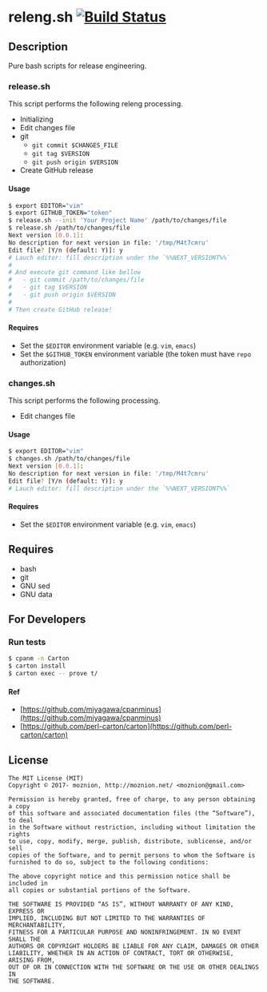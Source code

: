 releng.sh [![Build Status](https://travis-ci.org/moznion/releng.sh.svg?branch=master)](https://travis-ci.org/moznion/releng.sh)
==

Description
--

Pure bash scripts for release engineering.

### release.sh

This script performs the following releng processing.

- Initializing
- Edit changes file
- git
  - `git commit $CHANGES_FILE`
  - `git tag $VERSION`
  - `git push origin $VERSION`
- Create GitHub release

#### Usage

```sh
$ export EDITOR="vim"
$ export GITHUB_TOKEN="token"
$ release.sh --init 'Your Project Name' /path/to/changes/file
$ release.sh /path/to/changes/file
Next version [0.0.1]:
No description for next version in file: '/tmp/M4t7cmru'
Edit file? [Y/n (default: Y)]: y
# Lauch editor: fill description under the `%%NEXT_VERSIONT%%`
#
# And execute git command like bellow
#   - git commit /path/to/changes/file
#   - git tag $VERSION
#   - git push origin $VERSION
#
# Then create GitHub release!
```

#### Requires

- Set the `$EDITOR` environment variable (e.g. `vim`, `emacs`)
- Set the `$GITHUB_TOKEN` environment variable (the token must have `repo` authorization)

### changes.sh

This script performs the following processing.

- Edit changes file

#### Usage

```sh
$ export EDITOR="vim"
$ changes.sh /path/to/changes/file
Next version [0.0.1]:
No description for next version in file: '/tmp/M4t7cmru'
Edit file? [Y/n (default: Y)]: y
# Lauch editor: fill description under the `%%NEXT_VERSIONT%%`
```

#### Requires

- Set the `$EDITOR` environment variable (e.g. `vim`, `emacs`)

Requires
--

- bash
- git
- GNU sed
- GNU data

For Developers
--

### Run tests

```sh
$ cpanm -n Carton
$ carton install
$ carton exec -- prove t/
```

#### Ref

- [https://github.com/miyagawa/cpanminus](https://github.com/miyagawa/cpanminus)
- [https://github.com/perl-carton/carton](https://github.com/perl-carton/carton)

License
--

```
The MIT License (MIT)
Copyright © 2017- moznion, http://moznion.net/ <moznion@gmail.com>

Permission is hereby granted, free of charge, to any person obtaining a copy
of this software and associated documentation files (the “Software”), to deal
in the Software without restriction, including without limitation the rights
to use, copy, modify, merge, publish, distribute, sublicense, and/or sell
copies of the Software, and to permit persons to whom the Software is
furnished to do so, subject to the following conditions:

The above copyright notice and this permission notice shall be included in
all copies or substantial portions of the Software.

THE SOFTWARE IS PROVIDED “AS IS”, WITHOUT WARRANTY OF ANY KIND, EXPRESS OR
IMPLIED, INCLUDING BUT NOT LIMITED TO THE WARRANTIES OF MERCHANTABILITY,
FITNESS FOR A PARTICULAR PURPOSE AND NONINFRINGEMENT. IN NO EVENT SHALL THE
AUTHORS OR COPYRIGHT HOLDERS BE LIABLE FOR ANY CLAIM, DAMAGES OR OTHER
LIABILITY, WHETHER IN AN ACTION OF CONTRACT, TORT OR OTHERWISE, ARISING FROM,
OUT OF OR IN CONNECTION WITH THE SOFTWARE OR THE USE OR OTHER DEALINGS IN
THE SOFTWARE.
```

